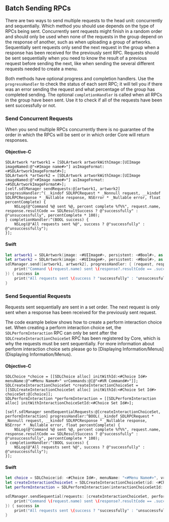 ## Batch Sending RPCs
There are two ways to send multiple requests to the head unit: concurrently and sequentially. Which method you should use depends on the type of RPCs being sent. Concurrently sent requests might finish in a random order and should only be used when none of the requests in the group depend on the response of another, such as when uploading a group of artworks. Sequentially sent requests only send the next request in the group when a response has been received for the previously sent RPC. Requests should be sent sequentially when you need to know the result of a previous request before sending the next, like when sending the several different requests needed to create a menu.

Both methods have optional progress and completion handlers. Use the `progressHandler` to check the status of each sent RPC; it will tell you if there was an error sending the request and what percentage of the group has completed sending. The optional `completionHandler` is called when all RPCs in the group have been sent. Use it to check if all of the requests have been sent successfully or not.

### Send Concurrent Requests
When you send multiple RPCs concurrently there is no guarantee of the order in which the RPCs will be sent or in which order Core will return responses.

#### Objective-C
```objc
SDLArtwork *artwork1 = [SDLArtwork artworkWithImage:[UIImage imageNamed:@"<#Image name#>"] asImageFormat:<#SDLArtworkImageFormat#>];
SDLArtwork *artwork2 = [SDLArtwork artworkWithImage:[UIImage imageNamed:@"<#Image name#>"] asImageFormat:<#SDLArtworkImageFormat#>];
[self.sdlManager sendRequests:@[artwork1, artwork2] progressHandler:^(__kindof SDLRPCRequest * _Nonnull request, __kindof SDLRPCResponse * _Nullable response, NSError * _Nullable error, float percentComplete) {
    NSLog(@"Command %@ sent %@, percent complete %f%%", request.name, response.resultCode == SDLResultSuccess ? @"successfully" : @"unsuccessfully", percentComplete * 100);
} completionHandler:^(BOOL success) {
    NSLog(@"All requests sent %@", success ? @"successfully" : @"unsuccessfully");
}];
```

#### Swift
```swift
let artwork1 = SDLArtwork(image: <#UIImage#>, persistent: <#Bool#>, as: <#SDLArtworkImageFormat#>)
let artwork2 = SDLArtwork(image: <#UIImage#>, persistent: <#Bool#>, as: <#SDLArtworkImageFormat#>)
sdlManager.send([artwork1, artwork2], progressHandler: { (request, response, error, percentComplete) in
    print("Command \(request.name) sent \(response?.resultCode == .success ? "successfully" : "unsuccessfully"), percent complete \(percentComplete * 100)")
}) { success in
    print("All requests sent \(success ? "successfully" : "unsuccessfully")")
}
```

### Send Sequential Requests
Requests sent sequentially are sent in a set order. The next request is only sent when a response has been received for the previously sent request.

The code example below shows how to create a perform interaction choice set. When creating a perform interaction choice set, the `SDLPerformInteraction` RPC can only be sent after the `SDLCreateInteractionChoiceSet` RPC has been registered by Core, which is why the requests must be sent sequentially. For more information about perform interaction choice sets please go to [Displaying Information/Menus](Displaying Information/Menus).

#### Objective-C
```objc
SDLChoice *choice = [[SDLChoice alloc] initWithId:<#Choice Id#> menuName:@"<#Menu Name#>" vrCommands:@[@"<#VR Command#>"]];
SDLCreateInteractionChoiceSet *createInteractionChoiceSet = [[SDLCreateInteractionChoiceSet alloc] initWithId:<#Choice Set Id#> choiceSet:@[choice]];
SDLPerformInteraction *performInteraction = [[SDLPerformInteraction alloc] initWithInteractionChoiceSetId:<#Choice Set Id#>];

[self.sdlManager sendSequentialRequests:@[createInteractionChoiceSet, performInteraction] progressHandler:^BOOL(__kindof SDLRPCRequest * _Nonnull request, __kindof SDLRPCResponse * _Nullable response, NSError * _Nullable error, float percentComplete) {
    NSLog(@"Command %@ sent %@, percent complete %f%%", request.name, response.resultCode == SDLResultSuccess ? @"successfully" : @"unsuccessfully", percentComplete * 100);
} completionHandler:^(BOOL success) {
    NSLog(@"All requests sent %@", success ? @"successfully" : @"unsuccessfully");
}];
```

#### Swift
```swift
let choice = SDLChoice(id: <#Choice Id#>, menuName: "<#Menu Name#>", vrCommands: ["<#VR Command#>"])
let createInteractionChoiceSet = SDLCreateInteractionChoiceSet(id: <#Choice Set Id#>, choiceSet: [choice])
let performInteraction = SDLPerformInteraction(interactionChoiceSetId: <#Choice Set Id#>)

sdlManager.sendSequential(requests: [createInteractionChoiceSet, performInteraction], progressHandler: { (request, response, error, percentageCompleted) -> Bool in
    print("Command \(request.name) sent \(response?.resultCode == .success ? "successfully" : "unsuccessfully"), percent complete \(percentComplete * 100)")
}) { success in
    print("All requests sent \(success ? "successfully" : "unsuccessfully")")
}
```
